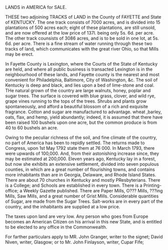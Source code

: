 LANDS in AMERICA for SALE. THESE two adjoining TRACKS of LAND in the County of FAYETTE and State of
                    KENTUCKY. The one track consists of 7000 acres, and is divided into 15
                    plantations of 500 acres each; eight of these plantations, are still
                    unsold, and are now offered at the low price of 137l. being only 5s. 6d.
                    per acre. The other track counsists of 3086 acres, and is to be
                    sold in one lot, at 5s. 6d. per acre. There is a fine stream of water
                    running through these two tracks of land, which communicates with the
                    great river Ohio, so that Mills may be erect.  In Fayette County is Lexington, where the Courts of the State of Kentucky
                    are held, and where all public business is transacted Lexington is in the
                    neighbourhood of these lands, and Fayette county is the nearest and most
                    convenient for Philadelphia, Baltimore, City of Washington, &c. The
                    soil of Kentucky is deep and black, and lies upon a bed of lime-stone
                    and coal. THe natural grown of the country are large walnuts, honey, poplar
                    and sugar trees. The surface is covered with blue grass, clover, and wild
                    rye, grape vines running to the tops of the trees. Shrubs and plants
                    grow spontaneously, and afford a beautiful blossom of a rich and exquisite
                    fragrance. Cotton and sugar are manufactured to advantage. wheat ,barley,
                    oats, flax, and hemp, yield abundantly; indeed, it is assumed that
                    there have been raised 100 bushels upon one acre, but the common
                    produce is from 40 to 60 bushels an acre.  Owing to the peculiar richness of the soil, and fine climate of
                    the country, no part of America has been to repidly settled. The
                    returns made to Congress, upon 1st May 1792 state them at 76 000. In March
                    1793, there were upwards of 100,000. And, from their astonishing increase
                    since, they may be estimated at 200,000. Eleven years ago, Kentucky
                    lay in a forest, but now she exhibits an extensive settlement, divided into
                    seven populous counties, in which are a great number of flourishing towns,
                    and contains more inhabitants than are in Georgia, Delaware, and
                     Rhode Island States. There are about 70 churches in Kentucky and mostly PResbyterians. There is a College; and Schools are
                    established in every town. There is a Printing-office; a Weekly
                    Gazette published. There are Paper Mills, O??? Mills, ???ing Mills, Saw Mills, and a great number of Grist Mills.
                    Considerable quantities of Sugar, are made from the Sugar Trees. Salt-works
                    are in every part of the country, and the inhabitants are supplied at a
                    low price.  The taxes upon land are very low. Any person who goes from Europe becomes
                    an American Citizen on his arrival in this new State, and is
                    entitled to be elected to any office in the Commonwealth.  For farther particulars apply to MR. John Granger, writer to the
                    signet; David Niven, writer, Glasgow; or to Mr. John Finlayson, writer,
                    Cupar Fife; 